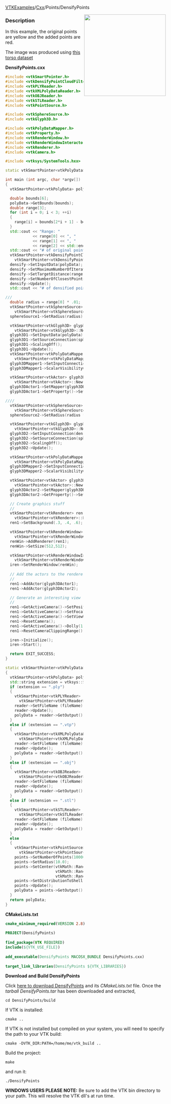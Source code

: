 [VTKExamples](/index/)/[Cxx](/Cxx)/Points/DensifyPoints

<img align="right" src="https://github.com/lorensen/VTKExamples/blob/gh-pages/Testing/Baseline/Points/TestDensifyPoints.png?raw=true" width="256" />

### Description
In this example, the original points are yellow and the added points are red.

The image was produced using [this torso dataset](https://github.com/lorensen/VTKWikiExamples/raw/master/Testing/Data/Torso.vtp)

**DensifyPoints.cxx**
```c++
#include <vtkSmartPointer.h>
#include <vtkDensifyPointCloudFilter.h>
#include <vtkPLYReader.h>
#include <vtkXMLPolyDataReader.h>
#include <vtkOBJReader.h>
#include <vtkSTLReader.h>
#include <vtkPointSource.h>

#include <vtkSphereSource.h>
#include <vtkGlyph3D.h>

#include <vtkPolyDataMapper.h>
#include <vtkProperty.h>
#include <vtkRenderWindow.h>
#include <vtkRenderWindowInteractor.h>
#include <vtkRenderer.h>
#include <vtkCamera.h>

#include <vtksys/SystemTools.hxx>

static vtkSmartPointer<vtkPolyData> ReadPolyData(const char *fileName);

int main (int argc, char *argv[])
{
  vtkSmartPointer<vtkPolyData> polyData = ReadPolyData(argc > 1 ? argv[1] : "");;

  double bounds[6];
  polyData->GetBounds(bounds);
  double range[3];
  for (int i = 0; i < 3; ++i)
  {
    range[i] = bounds[2*i + 1] - bounds[2*i];
  }
  std::cout << "Range: "
            << range[0] << ", "
            << range[1] << ", "
            << range[2] << std::endl;
  std::cout << "# of original points: " << polyData->GetNumberOfPoints() << std::endl;
  vtkSmartPointer<vtkDensifyPointCloudFilter> densify =
    vtkSmartPointer<vtkDensifyPointCloudFilter>::New();
  densify->SetInputData(polyData);
  densify->SetMaximumNumberOfIterations(5);
  densify->SetTargetDistance(range[0] * .03);
  densify->SetNumberOfClosestPoints(10);
  densify->Update();
  std::cout << "# of densified points: " << densify->GetOutput()->GetNumberOfPoints() << std::endl;

///
  double radius = range[0] * .01;
  vtkSmartPointer<vtkSphereSource> sphereSource1 =
    vtkSmartPointer<vtkSphereSource>::New();
  sphereSource1->SetRadius(radius);

  vtkSmartPointer<vtkGlyph3D> glyph3D1 =
    vtkSmartPointer<vtkGlyph3D>::New();
  glyph3D1->SetInputData(polyData);
  glyph3D1->SetSourceConnection(sphereSource1->GetOutputPort());
  glyph3D1->ScalingOff();
  glyph3D1->Update();
  vtkSmartPointer<vtkPolyDataMapper> glyph3DMapper1 =
    vtkSmartPointer<vtkPolyDataMapper>::New();
  glyph3DMapper1->SetInputConnection(glyph3D1->GetOutputPort());
  glyph3DMapper1->ScalarVisibilityOff();

  vtkSmartPointer<vtkActor> glyph3DActor1 =
    vtkSmartPointer<vtkActor>::New();
  glyph3DActor1->SetMapper(glyph3DMapper1);
  glyph3DActor1->GetProperty()->SetColor(0.8900, 0.8100, 0.3400);

////
  vtkSmartPointer<vtkSphereSource> sphereSource2 =
    vtkSmartPointer<vtkSphereSource>::New();
  sphereSource2->SetRadius(radius * .75);

  vtkSmartPointer<vtkGlyph3D> glyph3D2 =
    vtkSmartPointer<vtkGlyph3D>::New();
  glyph3D2->SetInputConnection(densify->GetOutputPort());
  glyph3D2->SetSourceConnection(sphereSource2->GetOutputPort());
  glyph3D2->ScalingOff();
  glyph3D2->Update();

  vtkSmartPointer<vtkPolyDataMapper> glyph3DMapper2 =
    vtkSmartPointer<vtkPolyDataMapper>::New();
  glyph3DMapper2->SetInputConnection(glyph3D2->GetOutputPort());
  glyph3DMapper2->ScalarVisibilityOff();

  vtkSmartPointer<vtkActor> glyph3DActor2 =
    vtkSmartPointer<vtkActor>::New();
  glyph3DActor2->SetMapper(glyph3DMapper2);
  glyph3DActor2->GetProperty()->SetColor(1.0000, 0.4900, 0.2500);

  // Create graphics stuff
  //
  vtkSmartPointer<vtkRenderer> ren1 =
    vtkSmartPointer<vtkRenderer>::New();
  ren1->SetBackground(.3, .4, .6);

  vtkSmartPointer<vtkRenderWindow> renWin =
    vtkSmartPointer<vtkRenderWindow>::New();
  renWin->AddRenderer(ren1);
  renWin->SetSize(512,512);

  vtkSmartPointer<vtkRenderWindowInteractor> iren =
    vtkSmartPointer<vtkRenderWindowInteractor>::New();
  iren->SetRenderWindow(renWin);
  
  // Add the actors to the renderer, set the background and size
  //
  ren1->AddActor(glyph3DActor1);
  ren1->AddActor(glyph3DActor2);

  // Generate an interesting view
  //
  ren1->GetActiveCamera()->SetPosition (1, 0, 0);
  ren1->GetActiveCamera()->SetFocalPoint (0, 1, 0);
  ren1->GetActiveCamera()->SetViewUp (0, 0, 1);
  ren1->ResetCamera();
  ren1->GetActiveCamera()->Dolly(1.0);
  ren1->ResetCameraClippingRange();

  iren->Initialize();
  iren->Start();

  return EXIT_SUCCESS;
}

static vtkSmartPointer<vtkPolyData> ReadPolyData(const char *fileName)
{
  vtkSmartPointer<vtkPolyData> polyData;
  std::string extension = vtksys::SystemTools::GetFilenameExtension(std::string(fileName));
  if (extension == ".ply")
  {
    vtkSmartPointer<vtkPLYReader> reader =
      vtkSmartPointer<vtkPLYReader>::New();
    reader->SetFileName (fileName);
    reader->Update();
    polyData = reader->GetOutput();
  }
  else if (extension == ".vtp")
  {
    vtkSmartPointer<vtkXMLPolyDataReader> reader =
      vtkSmartPointer<vtkXMLPolyDataReader>::New();
    reader->SetFileName (fileName);
    reader->Update();
    polyData = reader->GetOutput();
  }
  else if (extension == ".obj")
  {
    vtkSmartPointer<vtkOBJReader> reader =
      vtkSmartPointer<vtkOBJReader>::New();
    reader->SetFileName (fileName);
    reader->Update();
    polyData = reader->GetOutput();
  }
  else if (extension == ".stl")
  {
    vtkSmartPointer<vtkSTLReader> reader =
      vtkSmartPointer<vtkSTLReader>::New();
    reader->SetFileName (fileName);
    reader->Update();
    polyData = reader->GetOutput();
  }
  else
  {
    vtkSmartPointer<vtkPointSource> points =
      vtkSmartPointer<vtkPointSource>::New();
    points->SetNumberOfPoints(100000);
    points->SetRadius(10.0);
    points->SetCenter(vtkMath::Random(-100, 100),
                      vtkMath::Random(-100, 100),
                      vtkMath::Random(-100, 100));
    points->SetDistributionToShell();
    points->Update();
    polyData = points->GetOutput();
  }
  return polyData;
}
```
**CMakeLists.txt**
```cmake
cmake_minimum_required(VERSION 2.8)
 
PROJECT(DensifyPoints)
 
find_package(VTK REQUIRED)
include(${VTK_USE_FILE})
 
add_executable(DensifyPoints MACOSX_BUNDLE DensifyPoints.cxx)
 
target_link_libraries(DensifyPoints ${VTK_LIBRARIES})
```

**Download and Build DensifyPoints**

Click [here to download DensifyPoints](https://github.com/lorensen/VTKWikiExamplesTarballs/raw/master/DensifyPoints.tar) and its *CMakeLists.txt* file.
Once the *tarball DensifyPoints.tar* has been downloaded and extracted,
```
cd DensifyPoints/build 
```
If VTK is installed:
```
cmake ..
```
If VTK is not installed but compiled on your system, you will need to specify the path to your VTK build:
```
cmake -DVTK_DIR:PATH=/home/me/vtk_build ..
```
Build the project:
```
make
```
and run it:
```
./DensifyPoints
```
**WINDOWS USERS PLEASE NOTE:** Be sure to add the VTK bin directory to your path. This will resolve the VTK dll's at run time.

